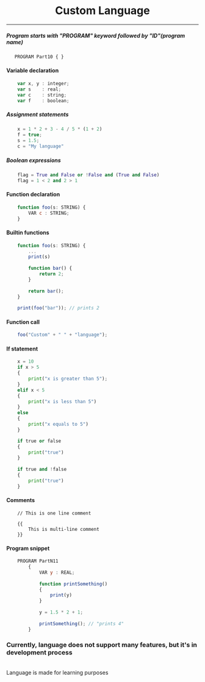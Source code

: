 <p align="center">
    <h1 align="center">Custom Language</h1>
</p>


---

##### Program starts with "PROGRAM" keyword followed by "ID"(program name) </p>

 ```javascript
    PROGRAM Part10 { } 
```

#### Variable declaration
```javascript
    var x, y : integer;
    var s    : real; 
    var c    : string;
    var f    : boolean;
```

##### Assignment statements 
```javascript
    x = 1 * 2 + 3 - 4 / 5 * (1 + 2)
    f = true;
    s = 1.5;
    c = "My language"
```

##### Boolean expressions
```python
    flag = True and False or !False and (True and False)
    flag = 1 < 2 and 2 > 1 
```

#### Function declaration 
```javascript
    function foo(s: STRING) {
        VAR c : STRING;
    }   
```

#### Builtin functions
```javascript
    function foo(s: STRING) {
        ... 
        print(s) 
    
        function bar() {
            return 2;
        }
        
        return bar(); 
    }   
    
    print(foo("bar")); // prints 2
```

#### Function call 
```javascript
    foo("Custom" + " " + "language");
```


#### If statement
```python
    x = 10 
    if x > 5 
    {
        print("x is greater than 5");
    }
    elif x < 5
    {
        print("x is less than 5")
    }
    else
    {
        print("x equals to 5")
    }

    if true or false
    {
        print("true")
    }
    
    if true and !false
    {
        print("true")
    }
```

#### Comments 
```
    // This is one line comment 
    
    {{
        This is multi-line comment
    }}
```

#### Program snippet
```javascript
    PROGRAM PartN11
        {
            VAR y : REAL;
                        
            function printSomething()
            {
                print(y)
            }
            
            y = 1.5 * 2 + 1;
            
            printSomething(); // "prints 4" 
        }
```

### Currently, language does not support many features, but it's in development process 
<br />
Language is made for learning purposes